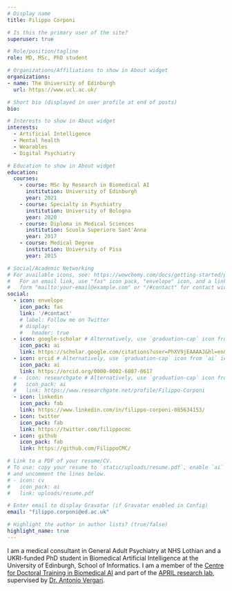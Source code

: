 ```yaml
---
# Display name
title: Filippo Corponi

# Is this the primary user of the site?
superuser: true

# Role/position/tagline
role: MD, MSc, PhD student

# Organizations/Affiliations to show in About widget
organizations:
- name: The University of Edinburgh
  url: https://www.ucl.ac.uk/

# Short bio (displayed in user profile at end of posts)
bio: 

# Interests to show in About widget
interests:
  - Artificial Intelligence
  - Mental health
  - Wearables
  - Digital Psychiatry

# Education to show in About widget
education:
  courses:
    - course: MSc by Research in Biomedical AI
      institution: University of Edinburgh
      year: 2021
    - course: Specialty in Psychiatry
      institution: University of Bologna
      year: 2020
    - course: Diploma in Medical Sciences
      institution: Scuola Superiore Sant'Anna
      year: 2017
    - course: Medical Degree
      institution: University of Pisa
      year: 2015

# Social/Academic Networking
# For available icons, see: https://wowchemy.com/docs/getting-started/page-builder/#icons
#   For an email link, use "fas" icon pack, "envelope" icon, and a link in the
#   form "mailto:your-email@example.com" or "/#contact" for contact widget.
social:
  - icon: envelope
    icon_pack: fas
    link: '/#contact'
    # label: Follow me on Twitter
    # display:
    #   header: true
  - icon: google-scholar # Alternatively, use `graduation-cap` icon from `ai` icon pack
    icon_pack: ai
    link: https://scholar.google.com/citations?user=PhXV9jEAAAAJ&hl=en&oi=ao
  - icon: orcid # Alternatively, use `graduation-cap` icon from `ai` icon pack
    icon_pack: ai
    link: https://orcid.org/0000-0002-6807-0617
  # - icon: researchgate # Alternatively, use `graduation-cap` icon from `ai` icon pack
  #   icon_pack: ai
  #   link: https://www.researchgate.net/profile/Filippo-Corponi
  - icon: linkedin
    icon_pack: fab
    link: https://www.linkedin.com/in/filippo-corponi-085634153/
  - icon: twitter
    icon_pack: fab
    link: https://twitter.com/filippocmc
  - icon: github
    icon_pack: fab
    link: https://github.com/FilippoCMC/

# Link to a PDF of your resume/CV.
# To use: copy your resume to `static/uploads/resume.pdf`, enable `ai` icons in `params.toml`, 
# and uncomment the lines below.
# - icon: cv
#   icon_pack: ai
#   link: uploads/resume.pdf

# Enter email to display Gravatar (if Gravatar enabled in Config)
email: "filippo.corponi@ed.ac.uk"

# Highlight the author in author lists? (true/false)
highlight_name: true
---
```


I am a medical consultant in General Adult Psychiatry at NHS Lothian and a UKRI-funded PhD student in Biomedical Artificial Intelligence at the University of Edinburgh, School of Informatics. I am a member of the [Centre for Doctoral Training in Biomedical AI](https://web.inf.ed.ac.uk/cdt/biomedical-ai) and part of the [APRIL research lab](https://april-tools.github.io/), supervised by [Dr. Antonio Vergari](http://nolovedeeplearning.com/).

<!-- {{< icon name="download" pack="fas" >}} Download my {{< staticref "uploads/demo_resume.pdf" "newtab" >}}resumé{{< /staticref >}}. -->
